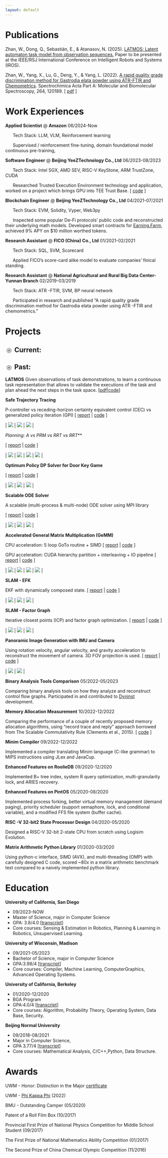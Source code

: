 ```yaml
---
layout: default
---
```


# Publications
Zhan, W., Dong, Q., Sebastián, E., & Atanasov, N. (2025). [LATMOS: Latent automaton task model from observation sequences.](https://arxiv.org/pdf/2503.08090) Paper to be presented at the IEEE/RSJ International Conference on Intelligent Robots and Systems (IROS).

Zhan, W., Yang, X., Lu, G., Deng, Y., & Yang, L. (2022). [A rapid quality grade discrimination method for Gastrodia elata powder using ATR-FTIR and Chemometrics](https://doi.org/10.1016/j.saa.2021.120189). Spectrochimica Acta Part A: Molecular and Biomolecular Spectroscopy, 264, 120189.
[ [pdf](assets/papers/A%20rapid%20quality%20grade%20discrimination%20method%20for%20Gastrodia%20elata%20powderusing%20ATR-FTIR%20and%20chemometrics.pdf) ]

# Work Experiences

**Applied Scientist** @ **Amazon**
06/2024-Now

&nbsp;&nbsp;&nbsp;&nbsp;&nbsp;&nbsp;Tech Stack: LLM, VLM, Reinforcement learning

&nbsp;&nbsp;&nbsp;&nbsp;&nbsp;&nbsp;Supervised / reinforcement fine-tuning, domain foundational model continuous pre-training, 


**Software Engineer** @ **Beijing YeeZTechnology Co., Ltd** 
06/2023-08/2023

&nbsp;&nbsp;&nbsp;&nbsp;&nbsp;&nbsp;Tech Stack: Intel SGX, AMD SEV, RISC-V KeyStone, ARM TrustZone, CUDA

&nbsp;&nbsp;&nbsp;&nbsp;&nbsp;&nbsp;Researched Trusted Execution Environment technology and application, worked on a project which brings GPU into TEE Trust Base. [ [code](https://github.com/weixiao-zhan/understanding-hpda-code) ]


**Blockchain Engineer** @ **Beijing YeeZTechnology Co., Ltd** 
04/2021-07/2021

&nbsp;&nbsp;&nbsp;&nbsp;&nbsp;&nbsp;Tech Stack: EVM, Solidity, Vyper, Web3py

&nbsp;&nbsp;&nbsp;&nbsp;&nbsp;&nbsp;Inspected some popular De-Fi protocols’ public code and reconstructed their underlying math models. Developed smart contracts for [Earning.Farm](https://earning.farm/), achieved 9% APY on $10 million worthed tokens.


**Research Assistant** @ **FICO (China) Co., Ltd**
01/2021-02/2021

&nbsp;&nbsp;&nbsp;&nbsp;&nbsp;&nbsp;Tech Stack: SQL, SVM, Scorecard

&nbsp;&nbsp;&nbsp;&nbsp;&nbsp;&nbsp;Applied FICO’s score-card alike model to evaluate companies’ finical standing.


**Research Assistant** @ **National Agricultural and Rural Big Data Center-Yunnan Branch**
02/2019-03/2019

&nbsp;&nbsp;&nbsp;&nbsp;&nbsp;&nbsp;Tech Stack: ATR -FTIR, SVM, BP neural network

&nbsp;&nbsp;&nbsp;&nbsp;&nbsp;&nbsp;Participated in research and published “A rapid quality grade discrimination method for Gastrodia elata powder using ATR -FTIR and chemometrics.”

# Projects

## <math xmlns="http://www.w3.org/1998/Math/MathML"><mo>⊛</mo></math> Current:

## <math xmlns="http://www.w3.org/1998/Math/MathML"><mo>⊛</mo></math> Past:

**LATMOS**
Given observations of task demonstrations, to learn a continuous task representation that allows to validate the executions of the task and plan ahead the next steps in the task space.
[[pdf]()|[code](https://github.com/weixiao-zhan/LATMOS)]


**Safe Trajectory Tracing**

P-controller vs receding-horizon certainty equivalent control (CEC) vs generalized policy iteration (GPI)
[
 [report](assets/reports/STT/Safe%20Trajectory%20Tracking.pdf) |
 [code](https://github.com/weixiao-zhan/ECE276B_PR3)
]

| ![](assets/reports/STT/0.gif) | ![](assets/reports/STT/1.gif) | ![](assets/reports/STT/2.gif) |


**Planning: A* vs PRM vs RRT vs RRT***

[
 [report](assets/reports/Planning/Planning.pdf) |
 [code](https://github.com/weixiao-zhan/ECE276B_PR2)
]

| ![](assets/reports/Planning/0.png) | ![](assets/reports/Planning/1.png) | ![](assets/reports/Planning/2.png) | ![](assets/reports/Planning/3.png) |


**Optimum Policy DP Solver for Door Key Game**

[
 [report](assets/reports/DoorKey/DoorKey.pdf) |
 [code](https://github.com/weixiao-zhan/ECE276B_PR1)
]

| ![](assets/reports/DoorKey/0.gif) | ![](assets/reports/DoorKey/1.gif) | ![](assets/reports/DoorKey/2.png) |


**Scalable ODE Solver**

A scalable (multi-process & multi-node) ODE solver using MPI library

[
 [report](assets/reports/SODES/report.pdf) |
 [code](https://github.com/weixiao-zhan/CSE260_parallel/tree/main/pa3)
]

| ![](assets/reports/SODES/0.png) | ![](assets/reports/SODES/1.png) | ![](assets/reports/SODES/2.png) |


**Accelerated General Matrix Multiplication (GeMM)**

CPU acceleration: 5 loop GoTo routine + SIMD
[
 [report](assets/reports/GEMM/report_cpu.pdf) |
 [code](https://github.com/weixiao-zhan/CSE260_parallel/tree/main/pa1)
]

GPU acceleration: CUDA hierarchy partition + interleaving + IO pipeline
[
 [report](assets/reports/GEMM/report_gpu.pdf) |
 [code](https://github.com/weixiao-zhan/CSE260_parallel/tree/main/pa2)
]
 
| ![](assets/reports/GEMM/0.png) | ![](assets/reports/GEMM/1.png) | ![](assets/reports/GEMM/2.png) | ![](assets/reports/GEMM/3.png) |



**SLAM - EFK**

EKF with dynamically composed state.
[
 [report](assets/reports/SLAM-EKF/SLAM-EKF.pdf) |
 [code](https://github.com/weixiao-zhan/ECE276A_PR3)
]

| ![](assets/reports/SLAM-EKF/0.png) | ![](assets/reports/SLAM-EKF/1.png) | ![](assets/reports/SLAM-EKF/2.png) |


**SLAM - Factor Graph**

Iterative closest points (ICP) and factor graph optimization.
[
 [report](assets/reports/SLAM-FG/SLAM-FactorGraph.pdf) |
 [code](https://github.com/weixiao-zhan/ECE276A_PR2)
]

| ![](assets/reports/SLAM-FG/0.png) | ![](assets/reports/SLAM-FG/1.png) | ![](assets/reports/SLAM-FG/2.png) |


**Panoramic Image Generation with IMU and Camera**

Using rotation velocity, angular velocity, and gravity acceleration to reconstruct the movement of camera.
3D FOV projection is used.
[
 [report](assets/reports/PIG/Panoramic%20Image%20Generatio.pdf) |
 [code](https://github.com/weixiao-zhan/ECE276A_PR1)
]

| ![](assets/reports/PIG/0.png) | ![](assets/reports/PIG/1.png) |

**Binary Analysis Tools Comparison**
05/2022-05/2023

Comparing binary analysis tools on how they analyze and reconstruct control flow graphs. Participated in and contributed to [Dyninst](https://github.com/dyninst/dyninst) development.


**Memory Allocation Measurement**
10/2022-12/2022

Comparing the performance of a couple of recently proposed memory allocation algorithms, using “record trace and reply” approach borrowed from The Scalable Commutativity Rule (Clements et al., 2015). [ [code](https://github.com/evanwire/MemoryManagementSim) ]


**Minim Compiler**
09/2022-12/2022

Implemented a compiler translating Minim language (C-like grammar) to MIPS instructions using JLex and JavaCup.


**Enhanced Features on RoolieDB**
09/2020-12/2020

Implemented B+ tree index, system R query optimization, multi-granularity lock, and ARIES recovery.


**Enhanced Features on PintOS**
05/2020-08/2020

Implemented  process  forking,  better  virtual  memory  management  (demand  paging), priority scheduler (support semaphore, lock, and conditional variable), and a modified FFS file system (buffer cache).

**RISC -V 32-bit2 State Processor Design**
04/2020-05/2020

Designed a RISC-V 32-bit 2-state CPU from scratch using Logisim Evolution.


**Matrix Arithmetic Python Library**
01/2020-03/2020

Using python-c interface,  SIMD (AVX), and multi-threading (OMP) with carefully designed C  code, scored ~80x in a matrix arithmetic benchmark test compared to a naively implemented python library.


# Education

**University of California, San Diego**
* 09/2023-NOW
* Master of Science, major in Computer Science
* GPA: 3.8/4.0 [[transcript](assets/transcripts/transcript_ucsd.pdf)]
* Core courses: Sensing & Estimation in Robotics, Planning & Learning in Robotics, Unsupervised Learning.

**University of Wisconsin, Madison**
* 09/2021-05/2023 
* Bachelor of Science, major in Computer Science
* GPA:3.98/4 [[transcript](assets/transcripts/transcript_uwm.pdf)]
* Core courses: Compiler, Machine Learning, ComputerGraphics, Advanced Operating Systems. 

**University of California, Berkeley**
* 01/2020-12/2020 
* BGA Program
* GPA:4.0/4 [[transcript](assets/transcripts/transcript_ucb.pdf)]
* Core courses: Algorithm, Probability Theory, Operating System, Data Base, Security.

**Beijing Normal University**
* 09/2018-08/2021 
* Major in Computer Science, 
* GPA 3.77/4 [[transcript](assets/transcripts/transcript_bnu.pdf)]
* Core courses: Mathematical Analysis, C/C++,Python, Data Structure. 

# Awards

UWM - Honor: Distinction in the Major [certificate](assets/transcripts/U_SR_DEGREE.pdf)

UWM - [Phi Kappa Phi](assets/transcripts/MembershipVerificationLetter.pdf) (2022)

BMU - Outstanding Camper (05/2020)

Patent of a Roll  Film  Box (10/2017)

Provincial  First  Prize  of National  Physics  Competition  for  Middle  School  Student  (09/2017)

The  First  Prize  of  National  Mathematics Ability Competition (01/2017)

The Second Prize of China Chemical Olympic Competition (11/2016)
